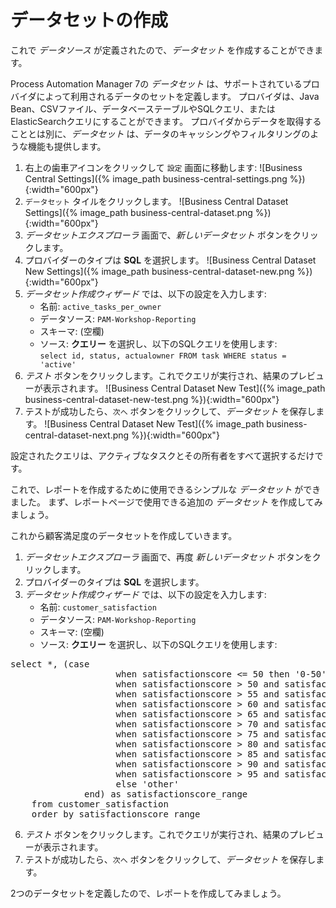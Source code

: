 # データセットの作成

これで *データソース* が定義されたので、*データセット* を作成することができます。

Process Automation Manager 7の *データセット* は、サポートされているプロバイダによって利用されるデータのセットを定義します。
プロバイダは、Java Bean、CSVファイル、データベーステーブルやSQLクエリ、またはElasticSearchクエリにすることができます。
プロバイダからデータを取得することとは別に、*データセット* は、データのキャッシングやフィルタリングのような機能も提供します。

1. 右上の歯車アイコンをクリックして `設定` 画面に移動します:
![Business Central Settings]({% image_path business-central-settings.png %}){:width="600px"}
2. `データセット` タイルをクリックします。
![Business Central Dataset Settings]({% image_path business-central-dataset.png %}){:width="600px"}
3. *データセットエクスプローラ* 画面で、*新しいデータセット* ボタンをクリックします。
4. プロバイダーのタイプは **SQL** を選択します。
![Business Central Dataset New Settings]({% image_path business-central-dataset-new.png %}){:width="600px"}
5. *データセット作成ウィザード* では、以下の設定を入力します:  
    - 名前: `active_tasks_per_owner`  
    - データソース: `PAM-Workshop-Reporting`  
    - スキーマ: (空欄)  
    - ソース: **クエリー** を選択し、以下のSQLクエリを使用します:  
    `select id, status, actualowner FROM task WHERE status = 'active'`  
6. *テスト* ボタンをクリックします。これでクエリが実行され、結果のプレビューが表示されます。
![Business Central Dataset New Test]({% image_path business-central-dataset-new-test.png %}){:width="600px"}
7. テストが成功したら、`次へ` ボタンをクリックして、*データセット* を保存します。
![Business Central Dataset New Test]({% image_path business-central-dataset-next.png %}){:width="600px"}

設定されたクエリは、アクティブなタスクとその所有者をすべて選択するだけです。

これで、レポートを作成するために使用できるシンプルな *データセット* ができました。
まず、レポートページで使用できる追加の *データセット* を作成してみましょう。

これから顧客満足度のデータセットを作成していきます。

1. *データセットエクスプローラ* 画面で、再度 *新しいデータセット* ボタンをクリックします。
2. プロバイダーのタイプは **SQL** を選択します。
3. *データセット作成ウィザード* では、以下の設定を入力します:  
    - 名前: `customer_satisfaction`  
    - データソース: `PAM-Workshop-Reporting`  
    - スキーマ: (空欄)  
    - ソース: **クエリー** を選択し、以下のSQLクエリを使用します:  
<pre class="file" data-target="clipboard">
select *, (case
                    when satisfactionscore <= 50 then '0-50'        
                    when satisfactionscore > 50 and satisfactionscore <= 55 then '50-55'
                    when satisfactionscore > 55 and satisfactionscore <= 60 then '55-60'
                    when satisfactionscore > 60 and satisfactionscore <= 65 then '60-65'
                    when satisfactionscore > 65 and satisfactionscore <= 70 then '65-70'
                    when satisfactionscore > 70 and satisfactionscore <= 75 then '70-75'
                    when satisfactionscore > 75 and satisfactionscore <= 80 then '75-80'
                    when satisfactionscore > 80 and satisfactionscore <= 85 then '80-85'
                    when satisfactionscore > 85 and satisfactionscore <= 90 then '85-90'
                    when satisfactionscore > 90 and satisfactionscore <= 95 then '90-95'
                    when satisfactionscore > 95 and satisfactionscore <= 100 then '95-100'
                    else 'other'
              end) as satisfactionscore_range
    from customer_satisfaction
    order by satisfactionscore_range
</pre>
6. *テスト* ボタンをクリックします。これでクエリが実行され、結果のプレビューが表示されます。
7. テストが成功したら、`次へ` ボタンをクリックして、*データセット* を保存します。

2つのデータセットを定義したので、レポートを作成してみましょう。
